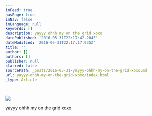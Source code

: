 ```yaml
---
inFeed: true
hasPage: true
inNav: false
inLanguage: null
keywords: []
description: yayyy ohhh my on the grid xoxo
datePublished: '2016-05-31T22:17:42.204Z'
dateModified: '2016-05-31T22:17:17.935Z'
title: ''
author: []
authors: []
publisher: null
starred: false
sourcePath: _posts/2016-05-31-yayyy-ohhh-my-on-the-grid-xoxo.md
url: yayyy-ohhh-my-on-the-grid-xoxo/index.html
_type: Article

---
```

![](https://the-grid-user-content.s3-us-west-2.amazonaws.com/470ab327-d7b6-40fc-bcf2-f0570758cb11.jpg)

yayyy ohhh my on the grid xoxo